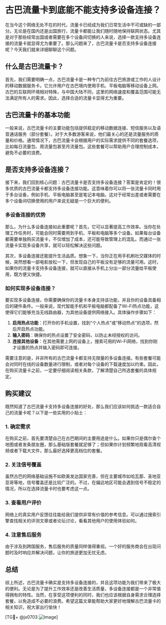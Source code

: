 # 古巴流量卡到底能不能支持多设备连接？

在当今这个网络无处不在的时代，流量卡已经成为我们日常生活中不可或缺的一部分。无论是在国内还是出国旅行，流量卡都能让我们随时随地保持联网状态。尤其是对于那些经常出国或者需要在多个设备间切换的人来说，选择一款支持多设备连接的流量卡就显得尤为重要了。那么问题来了，古巴流量卡是否支持多设备连接呢？今天我们就来详细聊聊这个问题。

## 什么是古巴流量卡？

首先，我们需要明确一点，古巴流量卡是一种专门为前往古巴旅游或工作的人设计的移动数据服务卡。它允许用户在古巴境内使用手机、平板电脑等移动设备上网。古巴的互联网环境相对特殊，与中国大陆不同，这里的网络速度和覆盖范围可能无法满足所有人的需求。因此，选择合适的流量卡显得尤为重要。

## 古巴流量卡的基本功能

一般来说，古巴流量卡的主要功能包括提供稳定的移动数据连接、短信服务以及语音通话服务（部分套餐）。对于大多数游客来说，他们最关心的还是流量服务的质量和价格。通常情况下，古巴流量卡会根据用户的实际需求提供不同的套餐选项，比如每日流量包、周流量包甚至月流量包。这些套餐可以帮助用户合理控制成本，避免不必要的浪费。

## 是否支持多设备连接？

接下来，我们回到核心问题：古巴流量卡是否支持多设备连接？答案是肯定的！很多优质的古巴流量卡都支持多设备连接功能。这意味着你可以将一张流量卡同时用于多台设备，例如手机、平板电脑甚至是笔记本电脑。这对于经常出差或者需要在多个设备间切换使用的用户来说无疑是一个巨大的便利。

### 多设备连接的优势

那么，为什么多设备连接如此重要呢？首先，它可以显著提高工作效率。当你在处理工作任务时，可能会同时需要用到手机、平板和电脑等多个设备。如果每台设备都需要单独购买流量卡，不仅增加了成本，还可能导致管理上的混乱。而通过一张流量卡实现多设备共享，就可以轻松解决这些问题。

其次，多设备连接还能提升生活品质。想象一下，当你正在用手机刷社交媒体的时候，突然想看一部电影放松一下，但发现自己的平板没有足够的流量可用。这时，如果你的流量卡支持多设备连接，就可以直接从手机上分出一部分流量给平板使用，既方便又快捷。

### 如何实现多设备连接？

要实现多设备连接，你需要确保你的流量卡本身支持该功能，并且你的设备具备相应的硬件条件。一般来说，现代智能手机和平板电脑都配备了Wi-Fi热点功能，这使得它们能够充当无线路由器，为其他设备提供网络接入。具体操作步骤如下：

1. **启用热点功能**：打开你的手机设置，找到“个人热点”或“移动热点”的选项，然后开启热点功能。
2. **输入密码**：确保你的热点设置了安全密码，以防止未经授权的访问。
3. **连接其他设备**：在其他需要上网的设备上，搜索可用的Wi-Fi网络，找到你刚才设置的热点并输入密码即可连接。

需要注意的是，并非所有的古巴流量卡都支持无限量的多设备连接。有些套餐可能会对同时在线的设备数量进行限制，或者对每个设备的下载速度加以约束。因此，在购买流量卡之前，一定要仔细阅读相关条款，了解清楚自己所选套餐的具体规定。

## 购买建议

既然知道了古巴流量卡支持多设备连接的好处，那么我们应该如何挑选一款适合自己的流量卡呢？以下是一些实用的小贴士：

### 1. 确定需求
在购买之前，首先要清楚自己在古巴期间的主要用途是什么。如果你只是偶尔查个地图或者发条朋友圈，那么基础版套餐就足够了；但如果你计划频繁地观看高清视频或者下载大文件，那么最好选择更高档位的套餐。

### 2. 关注信号覆盖
虽然古巴的网络基础设施不如欧美发达国家完善，但在主要城市如哈瓦那、圣地亚亚哥等地，信号覆盖还是比较广泛的。不过，在偏远地区可能会遇到信号不稳定的情况，所以在选择流量卡时也要考虑这一点。

### 3. 查看用户评价
网络上的真实用户反馈往往能给我们提供非常有价值的参考信息。可以通过搜索引擎查找相关的评测文章或者论坛讨论，看看其他用户的使用体验如何。

### 4. 注意售后服务
由于涉及到跨国服务，售后服务的质量同样值得重视。一个好的服务商会在出现问题时及时响应并解决问题，让你的旅途更加无忧无虑。

## 总结

综上所述，古巴流量卡确实是支持多设备连接的，并且这项功能为我们带来了极大的便利。无论是为了提升工作效率还是改善生活质量，多设备连接都是一个非常值得拥有的特性。当然，在享受这项便利的同时，我们也应该根据自身需求合理选择套餐，以免造成不必要的浪费。希望这篇文章能帮助大家更好地理解古巴流量卡的相关知识，祝大家出行愉快！

[TG💪+ @jx0703 ![Image](https://github.com/user-attachments/assets/dbca1d08-cadb-493c-b0ec-ad6f7a83f270)]